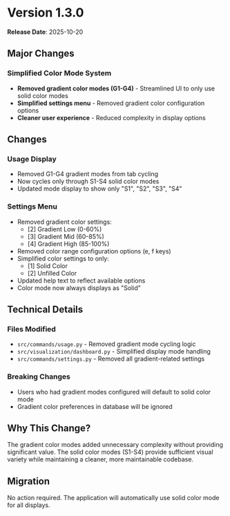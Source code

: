 # Version 1.3.0

**Release Date**: 2025-10-20

## Major Changes

### Simplified Color Mode System
- **Removed gradient color modes (G1-G4)** - Streamlined UI to only use solid color modes
- **Simplified settings menu** - Removed gradient color configuration options
- **Cleaner user experience** - Reduced complexity in display options

## Changes

### Usage Display
- Removed G1-G4 gradient modes from tab cycling
- Now cycles only through S1-S4 solid color modes
- Updated mode display to show only "S1", "S2", "S3", "S4"

### Settings Menu
- Removed gradient color settings:
  - [2] Gradient Low (0-60%)
  - [3] Gradient Mid (60-85%)
  - [4] Gradient High (85-100%)
- Removed color range configuration options (e, f keys)
- Simplified color settings to only:
  - [1] Solid Color
  - [2] Unfilled Color
- Updated help text to reflect available options
- Color mode now always displays as "Solid"

## Technical Details

### Files Modified
- `src/commands/usage.py` - Removed gradient mode cycling logic
- `src/visualization/dashboard.py` - Simplified display mode handling
- `src/commands/settings.py` - Removed all gradient-related settings

### Breaking Changes
- Users who had gradient modes configured will default to solid color mode
- Gradient color preferences in database will be ignored

## Why This Change?

The gradient color modes added unnecessary complexity without providing significant value. The solid color modes (S1-S4) provide sufficient visual variety while maintaining a cleaner, more maintainable codebase.

## Migration

No action required. The application will automatically use solid color mode for all displays.